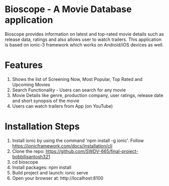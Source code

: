 # Bioscope - A Movie Database application
Bioscope provides information on latest and top-rated movie details such as release data, ratings and also allows user to watch trailers. This application is based on ionic-3 framework which works on Android/iOS devices as well.

# Features
1. Shows the list of Screening Now, Most Popular, Top Rated and Upcoming Movies
2. Search Functionality - Users can search for any movie
3. Movie Details like genre, production company, user ratings, release date and short synopsis of the movie
4. Users can watch trailers from App (on YouTube)

# Installation Steps
1. Install ionic by using the command 'npm install -g ionic'. Follow https://ionicframework.com/docs/installation/cli
2. Clone the repo: https://github.com/SWDV-665/final-project-bobbilisantosh321
3. cd bioscope
4. Install packages: npm install
5. Build project and launch: ionic serve
6. Open your browser at: http://localhost:8100
